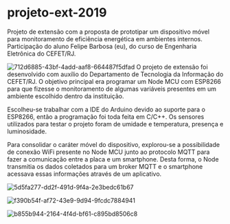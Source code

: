 # projeto-ext-2019
Projeto de extensão com a proposta de prototipar um dispositivo móvel para monitoramento de eficiência energética em ambientes internos.
Participação do aluno Felipe Barbosa (eu), do curso de Engenharia Eletrônica do CEFET/RJ.

![712d6885-43bf-4add-aaf8-664487f5dfad](https://user-images.githubusercontent.com/79610980/190223191-e033cf29-9732-4378-be6d-8b0730c5001d.jpg)
O projeto de extensão foi desenvolvido com auxílio do Departamento de Tecnologia da Informação do CEFET/RJ. O objetivo principal era programar um Node MCU com ESP8266 para que fizesse o monitoramento de algumas variáveis presentes em um ambiente escolhido dentro da instituição.


Escolheu-se trabalhar com a IDE do Arduino devido ao suporte para o ESP8266, então a programação foi toda feita em C/C++. Os sensores utilizados para testar o projeto foram de umidade e temperatura, presença e luminosidade.


Para consolidar o caráter móvel do dispositivo, explorou-se a possibilidade de conexão WiFi presente no Node MCU junto ao protocolo MQTT para fazer a comunicação entre a placa e um smartphone. Desta forma, o Node transmitia os dados coletados para um broker MQTT e o smartphone acessava essas informações através de um aplicativo.

![5d5fa277-dd2f-491d-9f4a-2e3bedc61b67](https://user-images.githubusercontent.com/79610980/190234904-dd2b8d04-0295-4ea3-9b9b-46af78496275.jpg)

![f390b54f-af72-43e9-9d94-9fcdc7884941](https://user-images.githubusercontent.com/79610980/190234948-c1558add-6d89-4f88-9333-da580aaf784a.jpg)

![b855b944-2164-4f4d-bf61-c895bd8506c8](https://user-images.githubusercontent.com/79610980/190235103-efaeae8d-bee2-4230-8506-7147a1b94c07.jpg)
